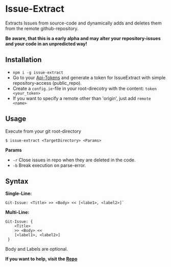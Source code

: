 # Issue-Extract

Extracts Issues from source-code and dynamically adds and deletes them from the remote github-repository.

**Be aware, that this is a early alpha and may alter your repository-issues and your code in an unpredicted way!**

## Installation
+ `npm i -g issue-extract`
+ Go to your [Api-Tokens](https://github.com/settings/tokens) and generate a token for IssueExtract with simple repository-access (public_repo).
+ Create a `config.ie`-file in your root-direcotry with the content: `token <your_token>`
+ If you want to specify a remote other than 'origin', just add `remote <name>`

## Usage
Execute from your git root-directory

```
$ issue-extract <TargetDirectory> <Params>
```

**Params**
+ `-r` Close issues in repo when they are deleted in the code.
+ `-b` Break execution on parse-error.

## Syntax
**Single-Line:**
```
Git-Issue: <Title> >> <Body> << [<labe1>, <label2>]`
```

**Multi-Line:**
```
Git-Issue: { 
	<Title>
	>> <Body> << 
	[<label1>, <label2>]
 }
```

Body and Labels are optional.

**If you want to help, visit the [Repo](https://github.com/Agreon/IssueExtract)**
